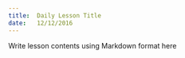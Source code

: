 ```yaml
---
title:  Daily Lesson Title
date:   12/12/2016
---
```


Write lesson contents using Markdown format here